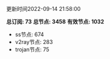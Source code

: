 更新时间2022-09-14 21:58:00

**总订阅: 73**
**总节点: 3458**
**有效节点: 1032**
- ss节点: 674
- v2ray节点: 283
- trojan节点: 75
